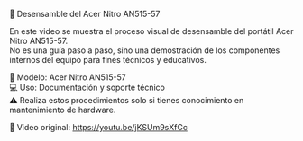 🧰 Desensamble del Acer Nitro AN515-57

En este video se muestra el proceso visual de desensamble del portátil Acer Nitro AN515-57.  
No es una guía paso a paso, sino una demostración de los componentes internos del equipo para fines técnicos y educativos.

📸 Modelo: Acer Nitro AN515-57  
💻 Uso: Documentación y soporte técnico  
⚠️ Realiza estos procedimientos solo si tienes conocimiento en mantenimiento de hardware.

🔗 Video original:
https://youtu.be/jKSUm9sXfCc
